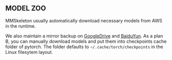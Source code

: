 ## MODEL ZOO
<!-- Coming soon... -->

<!-- We use AWS as the main site to host our model zoo, and maintain a mirror on aliyun. 
You can replace https://s3.ap-northeast-2.amazonaws.com/open-mmlab with https://open-mmlab.oss-cn-beijing.aliyuncs.com in model urls. -->

MMSkeleton usually automatically download necessary models from AWS in the runtime.

We also maintain a mirror backup on [GoogleDrive](https://drive.google.com/open?id=1zC9ptIQTUoT7RvRM9Ec651cF5Xe7pty0)
and [BaiduYun](https://pan.baidu.com/s/1iqOoQmIywuDQckgmehQ8HQ).
As a plan B, you can manually download models and put them into checkpoints cache folder of pytorch.
The folder defaults to ``~/.cache/torch/checkpoints`` in the Linux filesytem layout.